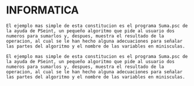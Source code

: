 # INFORMATICA

`El ejemplo mas simple de esta constitucion es el programa Suma.psc de la ayuda de PSeint, un pequeño algoritmo que pide al usuario dos numeros para sumarlos y, despues, muestra el resultado de la operacion, al cual se le han hecho alguna adecuaciones para señalar las partes del algoritmo y el nombre de las variables en minisculas.` 


```
El ejemplo mas simple de esta constitucion es el programa Suma.psc de la ayuda de PSeint, un pequeño algoritmo que pide al usuario dos numeros para sumarlos y, despues, muestra el resultado de la operacion, al cual se le han hecho alguna adecuaciones para señalar las partes del algoritmo y el nombre de las variables en minisculas.
```

